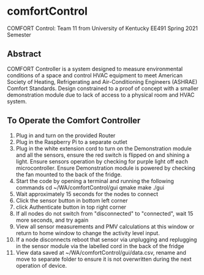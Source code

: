 # comfortControl
COMFORT Control: Team 11 from University of Kentucky EE491 Spring 2021 Semester

## Abstract
COMFORT Controller is a system designed to measure environmental conditions of a space and control HVAC equipment to meet American Society of Heating, Refrigerating and Air-Conditioning Engineers (ASHRAE) Comfort Standards.
Design constrained to a proof of concept with a smaller demonstration module due to lack of access to a physical room and HVAC system.

## To Operate the Comfort Controller
1) Plug in and turn on the provided Router
2) Plug in the Raspberry Pi to a separate outlet
3) Plug in the white extension cord to turn on the Demonstration module and all the sensors, ensure the red switch is flipped on and shining a light. Ensure sensors operation by checking for purple light off each microcontroller. Ensure Demonstration module is powered by checking the fan mounted to the back of the fridge. 
4) Start the code by opening a terminal and running the following commands
    cd ~/WA/comfortControl/gui
    qmake
    make
 	  ./gui
5) Wait approximately 15 seconds for the nodes to connect
6) Click the sensor button in bottom left corner
7) click Authenticate button in top right corner
8) If all nodes do not switch from "disconnected" to "connected", wait 15 more seconds, and try again
9) View all sensor measurements and PMV calculations at this window or return to home window to change the activity level input.
10) If a node disconnects reboot that sensor via unplugging and replugging in the sensor module via the labelled cord in the back of the fridge
11) View data saved at ~/WA/comfortControl/gui/data.csv, rename and move to separate folder to ensure it is not overwritten during the next operation of device. 
